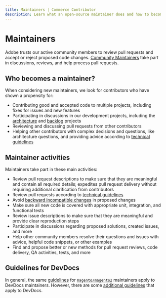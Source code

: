 ```yaml
---
title: Maintainers | Commerce Contributor
description: Learn what an open-source maintainer does and how to become one.
---
```


# Maintainers

Adobe trusts our active community members to review pull requests and accept or reject proposed code changes. [Community Maintainers](https://magento.biterg.io/app/kibana#/dashboard/Overview?_g=()) take part in discussions, reviews, and help process pull requests.

## Who becomes a maintainer?

When considering new maintainers, we look for contributors who have shown a propensity for:

-  Contributing good and accepted code to multiple projects, including fixes for issues and new features
-  Participating in discussions in our development projects, including the [architecture](https://github.com/magento/architecture) and [backlog](https://github.com/magento/backlog) projects
-  Reviewing and discussing pull requests from other contributors
-  Helping other contributors with complex decisions and questions, like architecture questions, and providing advice according to [technical guidelines](https://developer.adobe.com/commerce/php/coding-standards/technical-guidelines/)

## Maintainer activities

Maintainers take part in these main activities:

-  Review pull request descriptions to make sure that they are meaningful and contain all required details; expedites pull request delivery without requiring additional clarification from contributors
-  Review pull requests according to [technical guidelines](https://developer.adobe.com/commerce/php/coding-standards/technical-guidelines/)
-  Avoid [backward incompatible changes](../code-contributions/backward-compatibility-policy.md) in proposed changes
-  Make sure all new code is covered with appropriate unit, integration, and functional tests
-  Review issue descriptions to make sure that they are meaningful and provide clear reproduction steps
-  Participate in discussions regarding proposed solutions, created issues, and more
-  Help other community members resolve their questions and issues with advice, helpful code snippets, or other examples
-  Find and propose better or new methods for pull request reviews, code delivery, QA activities, tests, and more

## Guidelines for DevDocs

In general, the same [guidelines](index.md) for [`magento/magento2`](https://github.com/magento/magento2) maintainers apply to DevDocs maintainers. However, there are some [additional guidelines](https://github.com/magento/devdocs/blob/master/.github/MAINTAINER_GUIDELINES.md) that apply to DevDocs.
